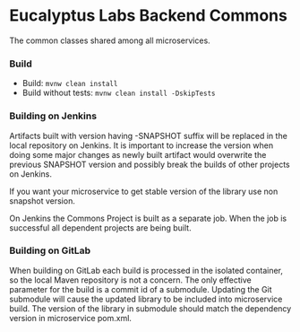 # Eucalyptus Labs Backend Commons

The common classes shared among all microservices.

### Build

* Build: `mvnw clean install`
* Build without tests: `mvnw clean install -DskipTests`

### Building on Jenkins

Artifacts built with version having -SNAPSHOT suffix will be replaced
in the local repository on Jenkins. It is important to increase the version
when doing some major changes as newly built artifact would 
overwrite the previous SNAPSHOT version and possibly break the builds
of other projects on Jenkins.

If you want your microservice to get stable version of the library
use non snapshot version.

On Jenkins the Commons Project is built as a separate job. When the job
is successful all dependent projects are being built.

### Building on GitLab
When building on GitLab each build is processed in the isolated
container, so the local Maven repository is not a concern.
The only effective parameter for the build is a commit id
of a submodule. Updating the Git submodule will cause the updated
library to be included into microservice build. The version of 
the library in submodule should match the dependency version 
in microservice pom.xml. 
